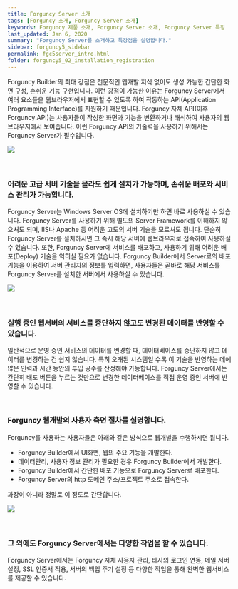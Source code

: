 ```yaml
---
title: Forguncy Server 소개
tags: [Forguncy 소개, Forguncy Server 소개]
keywords: Forguncy 제품 소개, Forguncy Server 소개, Forguncy Server 특징
last_updated: Jan 6, 2020
summary: "Forguncy Server를 소개하고 특장점을 설명합니다."
sidebar: forguncy5_sidebar
permalink: fgc5server_intro.html
folder: forguncy5_02_installation_registration
---
```


Forguncy Builder의 최대 강점은 전문적인 웹개발 지식 없이도 생성 가능한 간단한 화면 구성, 손쉬운 기능 구현입니다. 이런 강점이 가능한 이유는 Forguncy Server에서 여러 요소들을 웹브라우저에서 표현할 수 있도록 하여 작동하는 API(Application Programming Interface)를 지원하기 때문입니다. Forguncy 자체 API(이후 Forguncy API)는 사용자들이 작성한 화면과 기능을 변환하거나 해석하여 사용자의 웹브라우저에서 보여줍니다. 이런 Forguncy API의 기술력을 사용하기 위해서는 Forguncy Server가 필수입니다.

![]({{site.url}}/images/forguncy5/fgc_server01.png)
<br /><br /><br />

### 어려운 고급 서버 기술을 몰라도 쉽게 설치가 가능하며, 손쉬운 배포와 서비스 관리가 가능합니다.

Forguncy Server는 Windows Server OS에 설치하기만 하면 바로 사용하실 수 있습니다. Forguncy Server를 사용하기 위해 별도의 Server Framework를 이해하지 않으셔도 되며, IIS나 Apache 등 어려운 고도의 서버 기술을 모르셔도 됩니다. 단순히 Forguncy Server를 설치하시면 그 즉시 해당 서버에 웹브라우저로 접속하여 사용하실 수 있습니다. 또한, Forguncy Server에 서비스를 배포하고, 사용하기 위해 어려운 배포(Deploy) 기술을 익히실 필요가 없습니다. Forguncy Builder에서 Server로의 배포 기능을 이용하여 서버 관리자의 정보를 입력하면, 사용자들은 곧바로 해당 서비스를 Forguncy Server를 설치한 서버에서 사용하실 수 있습니다.

![]({{site.url}}/images/forguncy5/fgc_server02.png)
<br /><br /><br />

### 실행 중인 웹서버의 서비스를 중단하지 않고도 변경된 데이터를 반영할 수 있습니다.

일반적으로 운영 중인 서비스의 데이터를 변경할 때, 데이터베이스를 중단하지 않고 데이터를 변경하는 건 쉽지 않습니다. 특히 오래된 시스템일 수록 이 기술을 반영하는 데에 많은 인력과 시간 동안의 투입 공수를 산정해야 가능합니다. Forguncy Server에서는 간단히 배포 버튼을 누르는 것만으로 변경한 데이터베이스를 직접 운영 중인 서버에 반영할 수 있습니다.

<br />

### Forguncy 웹개발의 사용자 측면 절차를 설명합니다.

Forguncy를 사용하는 사용자들은 아래와 같은 방식으로 웹개발을 수행하시면 됩니다.

- Forguncy Builder에서 UI화면, 웹의 주요 기능을 개발한다.
- 데이터관리, 사용자 정보 관리가 필요한 경우 Forguncy Builder에서 개발한다.
- Forguncy Builder에서 간단한 배포 기능으로 Forguncy Server로 배포한다.
- Forguncy Server의 http 도메인 주소/프로젝트 주소로 접속한다.

과장이 아니라 정말로 이 정도로 간단합니다.

![]({{site.url}}/images/forguncy5/fgc_server03.png)
<br /><br /><br />

### 그 외에도 Forguncy Server에서는 다양한 작업을 할 수 있습니다.

Forguncy Server에서는 Forguncy 자체 사용자 관리, 타사의 로그인 연동, 메일 서버 설정, SSL 인증서 적용, 서버의 백업 주기 설정 등 다양한 작업을 통해 완벽한 웹서비스를 제공할 수 있습니다.
<br /><br /><br />

